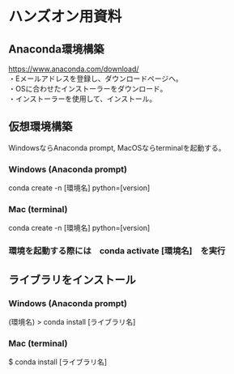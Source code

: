 # ハンズオン用資料
## Anaconda環境構築
https://www.anaconda.com/download/ <br>
・Eメールアドレスを登録し、ダウンロードページヘ。<br>
・OSに合わせたインストーラーをダウンロード。<br>
・インストーラーを使用して、インストール。<br>

## 仮想環境構築
WindowsならAnaconda prompt, MacOSならterminalを起動する。<br>
### Windows (Anaconda prompt)<br>
conda create -n [環境名] python=[version] <br>
### Mac (terminal)<br>
conda create -n [環境名] python=[version] <br>
### 環境を起動する際には　conda activate [環境名]　を実行<br>

## ライブラリをインストール
### Windows (Anaconda prompt)<br>
(環境名) > conda install [ライブラリ名]<br>
### Mac (terminal)<br>
$ conda install [ライブラリ名]<br>
